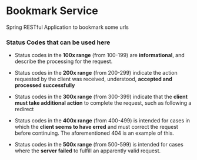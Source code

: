 # Bookmark Service
Spring RESTful Application to bookmark some urls

### Status Codes that can be used here

- Status codes in the **100x range** (from 100-199) are **informational**, and describe the processing for the request.

- Status codes in the **200x range** (from 200-299) indicate the action requested by the client was received, understood, **accepted and processed successfully**

- Status codes in the **300x range** (from 300-399) indicate that the **client must take additional action** to complete the request, such as following a redirect

- Status codes in the **400x range** (from 400-499) is intended for cases in which the **client seems to have erred** and must correct the request before continuing. The aforementioned 404 is an example of this.

- Status codes in the **500x range** (from 500-599) is intended for cases where the **server failed** to fulfill an apparently valid request.
